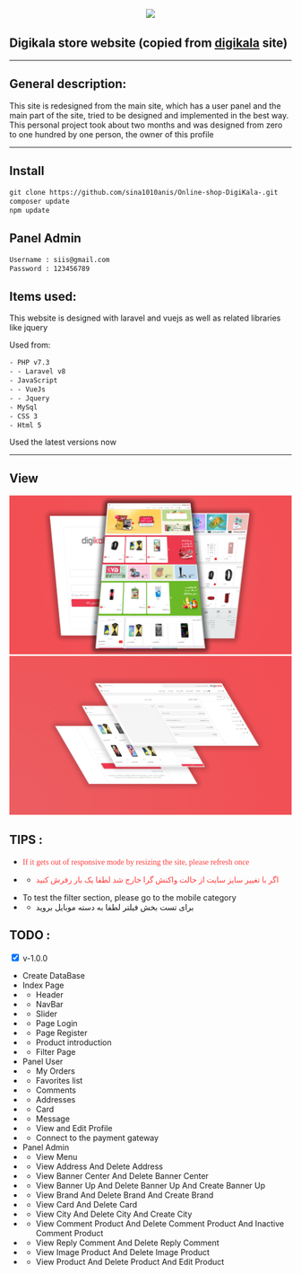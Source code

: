 <p align="center"><a href="https://www.digikala.com/" target="_blank"><img src="https://www.digikala.com/static/files/bc60cf05.svg" width="400"></a></p>


## Digikala store website (copied from <a href="https://www.digikala.com/">digikala</a> site)
<hr>

## General description:
This site is redesigned from the main site, which has a user panel and the main part of the site, tried to be designed and implemented in the best way.
This personal project took about two months and was designed from zero to one hundred by one person, the owner of this profile

<hr>

## Install
    git clone https://github.com/sina1010anis/Online-shop-DigiKala-.git
    composer update
    npm update

## Panel Admin
    Username : siis@gmail.com
    Password : 123456789

## Items used:

This website is designed with laravel and vuejs as well as related libraries like jquery

Used from:

    - PHP v7.3
    - - Laravel v8
    - JavaScript
    - - VueJs
    - - Jquery
    - MySql
    - CSS 3
    - Html 5

Used the latest versions now

<hr>

## View 

<img src="/public/data/image/image banner/view_all.png">

<img src="/public/data/image/view2.jpg">

## TIPS :
- <p style="font-family: IRANYekan;color: #ff3c3c">If it gets out of responsive mode by resizing the site, please refresh once</p>
- - <p style="font-family: IRANYekan;color: #ff3c3c">اگر با تغییر سایز سایت از حالت واکنش گرا خارج شد لطفا یک بار رفرش کنید</p>
- To test the filter section, please go to the mobile category
- - برای تست بخش فیلتر لطفا به دسته موبایل بروید
    

## TODO :

<input type="checkbox" checked> v-1.0.0

- Create DataBase
- Index Page
- -  Header
- -  NavBar
- -  Slider
- -  Page Login
- -  Page Register
- -  Product introduction
- -  Filter Page
- Panel User
- - My Orders
- - Favorites list
- - Comments
- - Addresses
- - Card
- - Message
- - View and Edit Profile
- - Connect to the payment gateway
- Panel Admin
- -  View Menu
- -  View Address And Delete Address
- -  View Banner Center And Delete Banner Center
- -  View Banner Up And Delete Banner Up And Create Banner Up
- -  View Brand And Delete Brand And Create Brand
- -  View Card And Delete Card
- -  View City And Delete City And Create City
- -  View Comment Product And Delete Comment Product And Inactive Comment Product
- -  View Reply Comment And Delete Reply Comment
- -  View Image Product And Delete Image Product
- -  View Product And Delete Product And Edit Product

